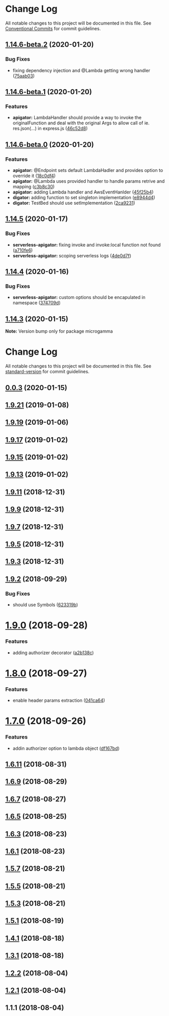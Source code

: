 # Change Log

All notable changes to this project will be documented in this file.
See [Conventional Commits](https://conventionalcommits.org) for commit guidelines.

## [1.14.6-beta.2](https://github.com/davidecavaliere/-microgamma/compare/v1.14.6-beta.1...v1.14.6-beta.2) (2020-01-20)


### Bug Fixes

* fixing dependency injection and @Lambda getting wrong handler ([75aab03](https://github.com/davidecavaliere/-microgamma/commit/75aab03be4acdf6ca91bd62d7b5b9a2a96a5795b))





## [1.14.6-beta.1](https://github.com/davidecavaliere/-microgamma/compare/v1.14.6-beta.0...v1.14.6-beta.1) (2020-01-20)


### Features

* **apigator:** LambdaHandler should provide a way to invoke the originalFunction and deal with the original Args to allow call of ie. res.json(...) in express.js ([46c52d8](https://github.com/davidecavaliere/-microgamma/commit/46c52d8d68831ce95e0f82df010757a2c11df294))





## [1.14.6-beta.0](https://github.com/davidecavaliere/-microgamma/compare/v1.14.5...v1.14.6-beta.0) (2020-01-20)


### Features

* **apigator:** @Endpoint sets default LambdaHadler and provides option to override it ([18c0df4](https://github.com/davidecavaliere/-microgamma/commit/18c0df4a864435000efa190ca9dea60eeddb18d0))
* **apigator:** @Lambda uses provided handler to handle params retrive and mapping ([c3b8c30](https://github.com/davidecavaliere/-microgamma/commit/c3b8c30e9d0d06107d441ed98deecb51a78531d4))
* **apigator:** adding Lambda handler and AwsEventHanlder ([45f25b4](https://github.com/davidecavaliere/-microgamma/commit/45f25b4aa078468502562dbcc803ab1b1fe79207))
* **digator:** adding function to set singleton implementation ([e8944d4](https://github.com/davidecavaliere/-microgamma/commit/e8944d4edfeeab7aa9967a3d9d6f817fb52cd4e3))
* **digator:** TestBed should use setImplementation ([2ca9231](https://github.com/davidecavaliere/-microgamma/commit/2ca92318f44ad7ca46478102fa445746ef820e05))





## [1.14.5](https://github.com/davidecavaliere/-microgamma/compare/v1.14.4...v1.14.5) (2020-01-17)


### Bug Fixes

* **serverless-apigator:** fixing invoke and invoke:local function not found ([a710fe6](https://github.com/davidecavaliere/-microgamma/commit/a710fe600bb088a29096b9855df36fb41a09b0c7))
* **serverless-apigator:** scoping serverless logs ([4de0d7f](https://github.com/davidecavaliere/-microgamma/commit/4de0d7fe3e1513bf23738844507f4f7f6e9bb590))





## [1.14.4](https://github.com/davidecavaliere/-microgamma/compare/v1.14.3...v1.14.4) (2020-01-16)


### Bug Fixes

* **serverless-apigator:** custom options should be encapulated in namespace ([374709d](https://github.com/davidecavaliere/-microgamma/commit/374709d))





## [1.14.3](https://github.com/davidecavaliere/-microgamma/compare/v1.14.2...v1.14.3) (2020-01-15)

**Note:** Version bump only for package microgamma





# Change Log

All notable changes to this project will be documented in this file. See [standard-version](https://github.com/conventional-changelog/standard-version) for commit guidelines.

<a name="0.0.3"></a>
## [0.0.3](https://github.com/davidecavaliere/-microgamma/compare/v1.14.2...v0.0.3) (2020-01-15)



<a name="1.9.21"></a>
## [1.9.21](https://github.com/davidecavaliere/apigator/compare/v1.9.19...v1.9.21) (2019-01-08)



<a name="1.9.19"></a>
## [1.9.19](https://github.com/davidecavaliere/apigator/compare/v1.9.17...v1.9.19) (2019-01-06)



<a name="1.9.17"></a>
## [1.9.17](https://github.com/davidecavaliere/apigator/compare/v1.9.15...v1.9.17) (2019-01-02)



<a name="1.9.15"></a>
## [1.9.15](https://github.com/davidecavaliere/apigator/compare/v1.9.13...v1.9.15) (2019-01-02)



<a name="1.9.13"></a>
## [1.9.13](https://github.com/davidecavaliere/apigator/compare/v1.9.11...v1.9.13) (2019-01-02)



<a name="1.9.11"></a>
## [1.9.11](https://github.com/davidecavaliere/apigator/compare/v1.9.9...v1.9.11) (2018-12-31)



<a name="1.9.9"></a>
## [1.9.9](https://github.com/davidecavaliere/apigator/compare/v1.9.7...v1.9.9) (2018-12-31)



<a name="1.9.7"></a>
## [1.9.7](https://github.com/davidecavaliere/apigator/compare/v1.9.5...v1.9.7) (2018-12-31)



<a name="1.9.5"></a>
## [1.9.5](https://github.com/davidecavaliere/apigator/compare/v1.9.3...v1.9.5) (2018-12-31)



<a name="1.9.3"></a>
## [1.9.3](https://github.com/davidecavaliere/apigator/compare/v1.9.2...v1.9.3) (2018-12-31)



<a name="1.9.2"></a>
## [1.9.2](https://github.com/davidecavaliere/apigator/compare/v1.9.0...v1.9.2) (2018-09-29)


### Bug Fixes

* should use Symbols ([623319b](https://github.com/davidecavaliere/apigator/commit/623319b))



<a name="1.9.0"></a>
# [1.9.0](https://github.com/davidecavaliere/apigator/compare/v1.8.0...v1.9.0) (2018-09-28)


### Features

* adding authorizer decorator ([a2b138c](https://github.com/davidecavaliere/apigator/commit/a2b138c))



<a name="1.8.0"></a>
# [1.8.0](https://github.com/davidecavaliere/apigator/compare/v1.7.0...v1.8.0) (2018-09-27)


### Features

* enable header params extraction ([041ca64](https://github.com/davidecavaliere/apigator/commit/041ca64))



<a name="1.7.0"></a>
# [1.7.0](https://github.com/davidecavaliere/apigator/compare/v1.6.11...v1.7.0) (2018-09-26)


### Features

* addin authorizer option to lambda object ([df167bd](https://github.com/davidecavaliere/apigator/commit/df167bd))



<a name="1.6.11"></a>
## [1.6.11](https://github.com/davidecavaliere/apigator/compare/v1.6.9...v1.6.11) (2018-08-31)



<a name="1.6.9"></a>
## [1.6.9](https://github.com/davidecavaliere/apigator/compare/v1.6.7...v1.6.9) (2018-08-29)



<a name="1.6.7"></a>
## [1.6.7](https://github.com/davidecavaliere/apigator/compare/v1.6.5...v1.6.7) (2018-08-27)



<a name="1.6.5"></a>
## [1.6.5](https://github.com/davidecavaliere/apigator/compare/v1.6.3...v1.6.5) (2018-08-25)



<a name="1.6.3"></a>
## [1.6.3](https://github.com/davidecavaliere/apigator/compare/v1.6.1...v1.6.3) (2018-08-23)



<a name="1.6.1"></a>
## [1.6.1](https://github.com/davidecavaliere/apigator/compare/v1.5.7...v1.6.1) (2018-08-23)



<a name="1.5.7"></a>
## [1.5.7](https://github.com/davidecavaliere/apigator/compare/v1.5.5...v1.5.7) (2018-08-21)



<a name="1.5.5"></a>
## [1.5.5](https://github.com/davidecavaliere/apigator/compare/v1.5.3...v1.5.5) (2018-08-21)



<a name="1.5.3"></a>
## [1.5.3](https://github.com/davidecavaliere/apigator/compare/v1.5.1...v1.5.3) (2018-08-21)



<a name="1.5.1"></a>
## [1.5.1](https://github.com/davidecavaliere/apigator/compare/v1.4.1...v1.5.1) (2018-08-19)



<a name="1.4.1"></a>
## [1.4.1](https://github.com/davidecavaliere/apigator/compare/v1.3.1...v1.4.1) (2018-08-18)



<a name="1.3.1"></a>
## [1.3.1](https://github.com/davidecavaliere/apigator/compare/v1.2.2...v1.3.1) (2018-08-18)



<a name="1.2.2"></a>
## [1.2.2](https://github.com/davidecavaliere/apigator/compare/v1.2.1...v1.2.2) (2018-08-04)



<a name="1.2.1"></a>
## [1.2.1](https://github.com/davidecavaliere/apigator/compare/v1.1.1...v1.2.1) (2018-08-04)



<a name="1.1.1"></a>
## 1.1.1 (2018-08-04)
